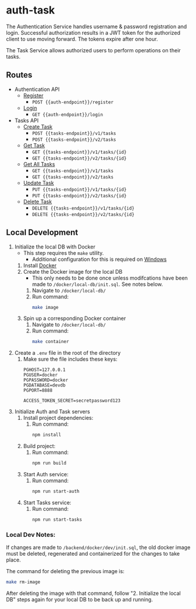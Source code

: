 # auth-task
The Authentication Service handles username & password registration and login. Successful authorization results in a JWT token for the authorized client to use moving forward. The tokens expire after one hour.

The Task Service allows authorized users to perform operations on their tasks.

## Routes
* Authentication API
    * [Register](docs/registerContract.md)
        * `POST {{auth-endpoint}}/register`
    * [Login](docs/loginContract.md)
        * `GET {{auth-endpoint}}/login`
* Tasks API
    * [Create Task](docs/createTaskContract.md)
        * `POST {{tasks-endpoint}}/v1/tasks`
        * `POST {{tasks-endpoint}}/v2/tasks`
    * [Get Task](docs/getTaskContract.md)
        * `GET {{tasks-endpoint}}/v1/tasks/{id}`
        * `GET {{tasks-endpoint}}/v2/tasks/{id}`
    * [Get All Tasks](docs/getAllTasksContract.md)
        * `GET {{tasks-endpoint}}/v1/tasks`
        * `GET {{tasks-endpoint}}/v2/tasks`
    * [Update Task](docs/updateTaskContract.md)
        * `PUT {{tasks-endpoint}}/v1/tasks/{id}`
        * `PUT {{tasks-endpoint}}/v2/tasks/{id}`
    * [Delete Task](docs/deleteTaskContract.md)
        * `DELETE {{tasks-endpoint}}/v1/tasks/{id}`
        * `DELETE {{tasks-endpoint}}/v2/tasks/{id}`


## Local Development
1.  Initialize the local DB with Docker
    *   This step requires the `make` utility. 
        *   Additional configuration for this is required on [Windows](https://vispud.blogspot.com/2019/02/how-to-run-makefile-in-windows.html)
    1.  Install [Docker](https://www.docker.com/products/docker-desktop)
    2.  Create the Docker image for the local DB
        * This only needs to be done once unless modifcations have been made to `/docker/local-db/init.sql`. See notes below.
        1.  Navigate to `/docker/local-db/`
        2.  Run command: 
            ```bash
            make image
            ```
    3.  Spin up a corresponding Docker container
        1.  Navigate to `/docker/local-db/`
        2.  Run command:
            ```bash
            make container
            ```
2.  Create a `.env` file in the root of the directory
    1.  Make sure the file includes these keys:
        ```
        PGHOST=127.0.0.1 
        PGUSER=docker 
        PGPASSWORD=docker 
        PGDATABASE=devdb 
        PGPORT=8888 

        ACCESS_TOKEN_SECRET=secretpassword123
        ```
4.  Initialize Auth and Task servers
    1.  Install project dependencies:
        1. Run command:
            ```bash
            npm install
            ```
    2. Build project:
        1. Run command: 
            ```bash
            npm run build
            ```
    3. Start Auth service:
        1. Run command: 
            ```bash
            npm run start-auth
            ```
    4. Start Tasks service:
        1. Run command: 
            ```bash
            npm run start-tasks
            ```


### Local Dev Notes:
If changes are made to `/backend/docker/dev/init.sql`, the old docker image must be deleted, regenerated and containerized for the changes to take place.

The command for deleting the previous image is:
```bash
make rm-image
```

After deleting the image with that command, follow "2.  Initialize the local DB" steps again for your local DB to be back up and running.
